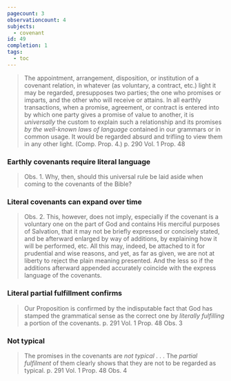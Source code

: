 ```yaml
---
pagecount: 3
observationcount: 4
subjects:
  - covenant
id: 49
completion: 1
tags:
  - toc
---
```

>The appointment, arrangement, disposition, or institution of a covenant relation, in whatever (as voluntary, a contract, etc.) light it may be regarded, presupposes two parties; the one who promises or imparts, and the other who will receive or attains. In all earthly transactions, when a promise, agreement, or contract is entered into by which one party gives a promise of value to another, it is *universally* the custom to explain such a relationship and its promises *by the well-known laws of language* contained in our grammars or in common usage. It would be regarded absurd and trifling to view them in any other light. (Comp. Prop. 4.)
>p. 290 Vol. 1 Prop. 48
### Earthly covenants require literal language
>Obs. 1. Why, then, should this universal rule be laid aside when coming to the covenants of the Bible?
### Literal covenants can expand over time
>Obs. 2. This, however, does not imply, especially if the covenant is a voluntary one on the part of God and contains His merciful purposes of Salvation, that it may not be briefly expressed or concisely stated, and be afterward enlarged by way of additions, by explaining how it will be performed, etc. All this may, indeed, be attached to it for prudential and wise reasons, and yet, as far as given, we are not at liberty to reject the plain meaning presented. And the less so if the additions afterward appended accurately coincide with the express language of the covenants.
### Literal partial fulfillment confirms
>Our Proposition is confirmed by the indisputable fact that God has stamped the grammatical sense as the correct one by *literally fulfilling* a portion of the covenants.
>p. 291 Vol. 1 Prop. 48 Obs. 3
### Not typical
>The promises in the covenants are *not typical* . . .
>The *partial fulfilment* of them clearly shows that they are not to be regarded as typical. 
> p. 291 Vol. 1 Prop. 48 Obs. 4


